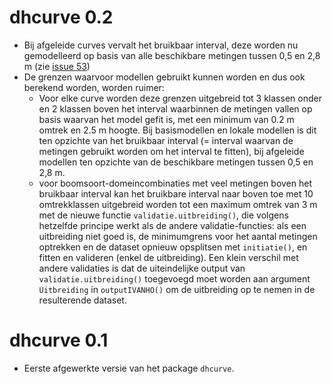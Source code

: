 # dhcurve 0.2

* Bij afgeleide curves vervalt het bruikbaar interval, deze worden nu
  gemodelleerd op basis van alle beschikbare metingen tussen 0,5 en 2,8 m
  (zie [issue 53](https://github.com/inbo/dhcurve/issues/53#issuecomment-1109585295))
* De grenzen waarvoor modellen gebruikt kunnen worden en dus ook berekend
  worden, worden ruimer:
    * Voor elke curve worden deze grenzen uitgebreid tot 3 klassen onder en 2
      klassen boven het interval waarbinnen de metingen vallen op basis waarvan
      het model gefit is, met een minimum van 0.2 m omtrek en 2.5 m hoogte.
      Bij basismodellen en lokale modellen is dit ten opzichte van het bruikbaar
      interval (= interval waarvan de metingen gebruikt worden om het interval
      te fitten),
      bij afgeleide modellen ten opzichte van de beschikbare metingen tussen
      0,5 en 2,8 m.
    * voor boomsoort-domeincombinaties met veel metingen boven het bruikbaar
      interval kan het bruikbare interval naar boven toe met 10 omtrekklassen
      uitgebreid worden tot een maximum omtrek van 3 m
      met de nieuwe functie `validatie.uitbreiding()`, die volgens hetzelfde
      principe werkt als de andere validatie-functies: als een uitbreiding niet
      goed is, de minimumgrens voor het aantal metingen optrekken en de dataset
      opnieuw opsplitsen met `initiatie()`, en fitten en valideren (enkel de
      uitbreiding).
      Een klein verschil met andere validaties is dat de uiteindelijke output
      van `validatie.uitbreiding()` toegevoegd moet worden aan argument
      `Uitbreiding` in `outputIVANHO()` om de uitbreiding op te nemen in de
      resulterende dataset.

# dhcurve 0.1

* Eerste afgewerkte versie van het package `dhcurve`.
